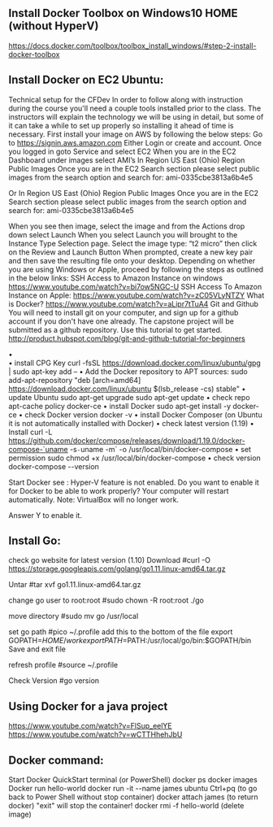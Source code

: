 	

Install Docker Toolbox on Windows10 HOME  (without HyperV)
-----------------------------------	
https://docs.docker.com/toolbox/toolbox_install_windows/#step-2-install-docker-toolbox
	



Install Docker on EC2 Ubuntu:
-------------------------------------
Technical setup for the CFDev 
In order to follow along with instruction during the course you'll need a couple tools installed prior to the class. The instructors will explain the technology we will be using in detail, but some of it can take a while to set up properly so installing it ahead of time is necessary. 
First install your image on AWS by following the below steps: 
Go to https://signin.aws.amazon.com 
Either Login or create and account. Once you logged in goto Service and select EC2 
When you are in the EC2 Dashboard under images select AMI’s 
In Region US East (Ohio) Region Public Images Once you are in the EC2 Search section please select public images from the search option and search for: ami-0335cbe3813a6b4e5 

Or In Region US East (Ohio) Region Public Images Once you are in the EC2 Search section please select public images from the search option and search for: ami-0335cbe3813a6b4e5 

When you see then image, select the image and from the Actions drop down select Launch 
When you select Launch you will brought to the Instance Type Selection page. 
Select the image type: “t2 micro” then click on the Review and Launch Button 
When prompted, create a new key pair and then save the resulting file onto your desktop. 
Depending on whether you are using Windows or Apple, proceed by following the steps as outlined in the below links: 
SSH Access to Amazon Instance on windows 
https://www.youtube.com/watch?v=bi7ow5NGC-U 
SSH Access To Amazon Instance on Apple: 
https://www.youtube.com/watch?v=zC05VLyNTZY 
What is Docker? 
https://www.youtube.com/watch?v=aLipr7tTuA4 
Git and Github 
You will need to install git on your computer, and sign up for a github account if you don't have one already. The capstone project will be submitted as a github repository. Use this tutorial to get started. 
http://product.hubspot.com/blog/git-and-github-tutorial-for-beginners



•	
•	install CPG Key
	curl -fsSL https://download.docker.com/linux/ubuntu/gpg | sudo apt-key add –
•	Add the Docker repository to APT sources:
	sudo add-apt-repository "deb [arch=amd64] https://download.docker.com/linux/ubuntu $(lsb_release -cs) stable"
•	update Ubuntu
	sudo apt-get upgrade
	sudo apt-get update
•	check repo
	apt-cache policy docker-ce
•	install Docker
	sudo apt-get install -y docker-ce
•	check Docker version
	docker -v
•	install Docker Composer (on Ubuntu it is not automatically installed with Docker)
•	check latest version (1.19)
•	Install
	curl -L https://github.com/docker/compose/releases/download/1.19.0/docker-compose-`uname -s`-`uname -m` -o /usr/local/bin/docker-compose
•	set permission
	sudo chmod +x /usr/local/bin/docker-compose
•	check version
	docker-compose --version

Start Docker see :
Hyper-V feature is not enabled.
Do you want to enable it for Docker to be able to work properly?
Your computer will restart automatically.
Note: VirtualBox will no longer work.

Answer Y to enable it.



Install Go:
------------------------------------------------------------------------------------------

check go website for latest version (1.10)
Download
#curl -O https://storage.googleapis.com/golang/go1.11.linux-amd64.tar.gz

Untar
#tar xvf go1.11.linux-amd64.tar.gz

change go user to root:root
#sudo chown -R root:root ./go

move directory
#sudo mv go /usr/local

set go path
#pico ~/.profile
add this to the bottom of the file
  export GOPATH=$HOME/work
  export PATH=$PATH:/usr/local/go/bin:$GOPATH/bin
Save and exit file 

refresh profile
#source ~/.profile

Check Version
#go version


Using Docker for a java project
-----------------------------------------
https://www.youtube.com/watch?v=FlSup_eelYE
https://www.youtube.com/watch?v=wCTTHhehJbU

Docker command:
--------------------

Start Docker QuickStart terminal (or PowerShell)
docker ps
docker images
Docker run hello-world
docker run -it --name james ubuntu
Ctrl+pq  (to go back to Power Shell without stop container)
docker attach james  (to return docker)
"exit" will stop the container!
docker rmi -f hello-world (delete image)
